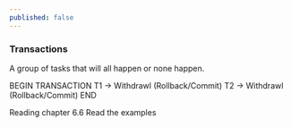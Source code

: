 ```yaml
---
published: false
---
```


### Transactions
A group of tasks that will all happen or none happen.

BEGIN TRANSACTION
  T1 -> Withdrawl (Rollback/Commit)
  T2 -> Withdrawl (Rollback/Commit)
END

Reading chapter 6.6
Read the examples